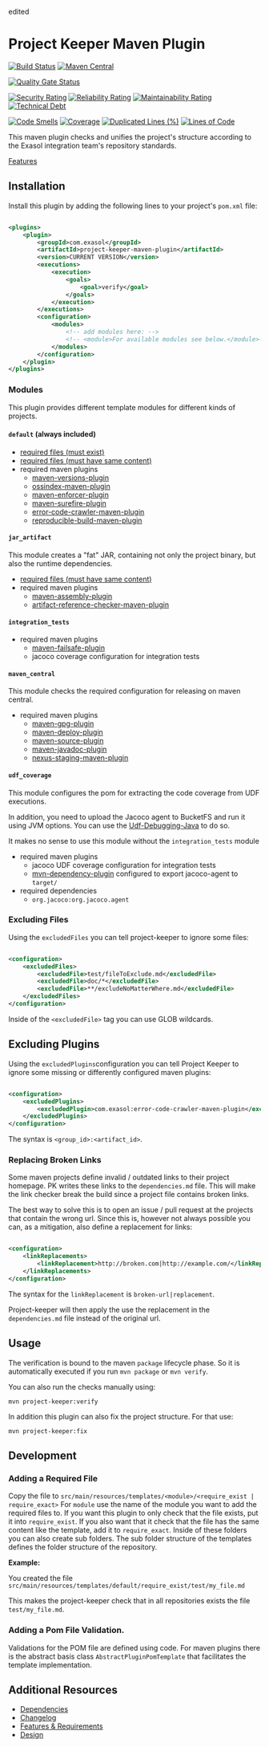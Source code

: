 edited

# Project Keeper Maven Plugin

[![Build Status](https://travis-ci.com/exasol/project-keeper-maven-plugin.svg?branch=main)](https://travis-ci.com/exasol/project-keeper-maven-plugin)
[![Maven Central](https://img.shields.io/maven-central/v/com.exasol/project-keeper-maven-plugin)](https://search.maven.org/artifact/com.exasol/project-keeper-maven-plugin)

[![Quality Gate Status](https://sonarcloud.io/api/project_badges/measure?project=com.exasol%3Aproject-keeper-maven-plugin&metric=alert_status)](https://sonarcloud.io/dashboard?id=com.exasol%3Aproject-keeper-maven-plugin)

[![Security Rating](https://sonarcloud.io/api/project_badges/measure?project=com.exasol%3Aproject-keeper-maven-plugin&metric=security_rating)](https://sonarcloud.io/dashboard?id=com.exasol%3Aproject-keeper-maven-plugin)
[![Reliability Rating](https://sonarcloud.io/api/project_badges/measure?project=com.exasol%3Aproject-keeper-maven-plugin&metric=reliability_rating)](https://sonarcloud.io/dashboard?id=com.exasol%3Aproject-keeper-maven-plugin)
[![Maintainability Rating](https://sonarcloud.io/api/project_badges/measure?project=com.exasol%3Aproject-keeper-maven-plugin&metric=sqale_rating)](https://sonarcloud.io/dashboard?id=com.exasol%3Aproject-keeper-maven-plugin)
[![Technical Debt](https://sonarcloud.io/api/project_badges/measure?project=com.exasol%3Aproject-keeper-maven-plugin&metric=sqale_index)](https://sonarcloud.io/dashboard?id=com.exasol%3Aproject-keeper-maven-plugin)

[![Code Smells](https://sonarcloud.io/api/project_badges/measure?project=com.exasol%3Aproject-keeper-maven-plugin&metric=code_smells)](https://sonarcloud.io/dashboard?id=com.exasol%3Aproject-keeper-maven-plugin)
[![Coverage](https://sonarcloud.io/api/project_badges/measure?project=com.exasol%3Aproject-keeper-maven-plugin&metric=coverage)](https://sonarcloud.io/dashboard?id=com.exasol%3Aproject-keeper-maven-plugin)
[![Duplicated Lines (%)](https://sonarcloud.io/api/project_badges/measure?project=com.exasol%3Aproject-keeper-maven-plugin&metric=duplicated_lines_density)](https://sonarcloud.io/dashboard?id=com.exasol%3Aproject-keeper-maven-plugin)
[![Lines of Code](https://sonarcloud.io/api/project_badges/measure?project=com.exasol%3Aproject-keeper-maven-plugin&metric=ncloc)](https://sonarcloud.io/dashboard?id=com.exasol%3Aproject-keeper-maven-plugin)

This maven plugin checks and unifies the project's structure according to the Exasol integration team's repository standards.

[Features](doc/system_requirements.md)

## Installation

Install this plugin by adding the following lines to your project's `pom.xml` file:

```xml

<plugins>
    <plugin>
        <groupId>com.exasol</groupId>
        <artifactId>project-keeper-maven-plugin</artifactId>
        <version>CURRENT VERSION</version>
        <executions>
            <execution>
                <goals>
                    <goal>verify</goal>
                </goals>
            </execution>
        </executions>
        <configuration>
            <modules>
                <!-- add modules here: -->
                <!-- <module>For available modules see below.</module>-->
            </modules>
        </configuration>
    </plugin>
</plugins>
```

### Modules

This plugin provides different template modules for different kinds of projects.

#### `default` (always included)

* [required files (must exist)](src/main/resources/templates/default/require_exist)
* [required files (must have same content)](src/main/resources/templates/default/require_exact)
* required maven plugins
    * [maven-versions-plugin](https://www.mojohaus.org/versions-maven-plugin/)
    * [ossindex-maven-plugin](https://sonatype.github.io/ossindex-maven/maven-plugin/)
    * [maven-enforcer-plugin](https://maven.apache.org/enforcer/maven-enforcer-plugin/)
    * [maven-surefire-plugin](https://maven.apache.org/surefire/maven-surefire-plugin/)
    * [error-code-crawler-maven-plugin](https://github.com/exasol/error-code-crawler-maven-plugin)
    * [reproducible-build-maven-plugin](https://zlika.github.io/reproducible-build-maven-plugin/)

#### `jar_artifact`

This module creates a "fat" JAR, containing not only the project binary, but also the runtime dependencies.

* [required files (must have same content)](src/main/resources/templates/jarArtifact/require_exact)
* required maven plugins
    * [maven-assembly-plugin](http://maven.apache.org/plugins/maven-assembly-plugin/)
    * [artifact-reference-checker-maven-plugin](https://github.com/exasol/artifact-reference-checker-maven-plugin)

#### `integration_tests`

* required maven plugins
    * [maven-failsafe-plugin](https://maven.apache.org/surefire/maven-failsafe-plugin/)
    * jacoco coverage configuration for integration tests

#### `maven_central`

This module checks the required configuration for releasing on maven central.

* required maven plugins
    * [maven-gpg-plugin](https://maven.apache.org/plugins/maven-gpg-plugin/)
    * [maven-deploy-plugin](https://maven.apache.org/plugins/maven-deploy-plugin/)
    * [maven-source-plugin](https://maven.apache.org/plugins/maven-source-plugin/)
    * [maven-javadoc-plugin](https://maven.apache.org/plugins/maven-javadoc-plugin/)
    * [nexus-staging-maven-plugin](https://github.com/sonatype/nexus-maven-plugins/tree/master/staging/maven-plugin)

#### `udf_coverage`

This module configures the pom for extracting the code coverage from UDF executions.

In addition, you need to upload the Jacoco agent to BucketFS and run it using JVM options. You can use the [Udf-Debugging-Java](https://github.com/exasol/udf-debugging-java/) to do so.

It makes no sense to use this module without the `integration_tests` module

* required maven plugins
    * jacoco UDF coverage configuration for integration tests
    * [mvn-dependency-plugin](https://maven.apache.org/plugins/maven-dependency-plugin/) configured to export jacoco-agent to `target/`
* required dependencies
    * `org.jacoco:org.jacoco.agent`

### Excluding Files

Using the `excludedFiles` you can tell project-keeper to ignore some files:

```xml

<configuration>
    <excludedFiles>
        <excludedFile>test/fileToExclude.md</excludedFile>
        <excludedFile>doc/*</excludedFile>
        <excludedFile>**/excludeNoMatterWhere.md</excludedFile>
    </excludedFiles>
</configuration>
```

Inside of the `<excludedFile>` tag you can use GLOB wildcards.

## Excluding Plugins

Using the `excludedPlugins`configuration you can tell Project Keeper to ignore some missing or differently configured maven plugins:

```xml

<configuration>
    <excludedPlugins>
        <excludedPlugin>com.exasol:error-code-crawler-maven-plugin</excludedPlugin>
    </excludedPlugins>
</configuration>
```

The syntax is `<group_id>:<artifact_id>`.

### Replacing Broken Links

Some maven projects define invalid / outdated links to their project homepage. PK writes these links to the `dependencies.md` file. This will make the link checker break the build since a project file contains broken links.

The best way to solve this is to open an issue / pull request at the projects that contain the wrong url. Since this is, however not always possible you can, as a mitigation, also define a replacement for links:

```xml

<configuration>
    <linkReplacements>
        <linkReplacement>http://broken.com|http://example.com/</linkReplacement>
    </linkReplacements>
</configuration>
```

The syntax for the `linkReplacement` is `broken-url|replacement`.

Project-keeper will then apply the use the replacement in the `dependencies.md` file instead of the original url.

## Usage

The verification is bound to the maven `package` lifecycle phase. So it is automatically executed if you run `mvn package` or `mvn verify`.

You can also run the checks manually using:

```shell script
mvn project-keeper:verify
```

In addition this plugin can also fix the project structure. For that use:

```shell script
mvn project-keeper:fix
```

## Development

### Adding a Required File

Copy the file to `src/main/resources/templates/<module>/<require_exist | require_exact>`
For `module` use the name of the module you want to add the required files to. If you want this plugin to only check that the file exists, put it into `require_exist`. If you also want that it check that the file has the same content like the template, add it to `require_exact`. Inside of these folders you can also create sub folders. The sub folder structure of the templates defines the folder structure of the repository.

**Example:**

You created the file `src/main/resources/templates/default/require_exist/test/my_file.md`

This makes the project-keeper check that in all repositories exists the file `test/my_file.md`.

### Adding a Pom File Validation.

Validations for the POM file are defined using code. For maven plugins there is the abstract basis class `AbstractPluginPomTemplate` that facilitates the template implementation.

## Additional Resources

* [Dependencies](dependencies.md)
* [Changelog](doc/changes/changelog.md)
* [Features & Requirements](doc/system_requirements.md)
* [Design](doc/design.md)
